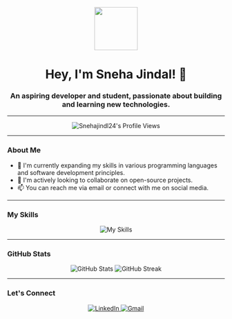 <div align="center">
  <img src="https://media.giphy.com/media/M9gbBkK8Dghj2/giphy.gif" width="100" />
  <h1>Hey, I'm Sneha Jindal! 👋</h1>
  <h3>An aspiring developer and student, passionate about building and learning new technologies.</h3>
</div>

---

<p align="center">
  <img src="https://komarev.com/ghpvc/?username=Snehajindl24&label=Profile%20views&color=0e75b6&style=for-the-badge" alt="Snehajindl24's Profile Views" />
</p>

---

### **About Me**

- 🌱 I'm currently expanding my skills in various programming languages and software development principles.
- 👯 I'm actively looking to collaborate on open-source projects.
- 📫 You can reach me via email or connect with me on social media.

---

### **My Skills**

<p align="center">
  <img src="https://skillicons.dev/icons?i=cpp,python,java,js,html,css,react,git,mysql,bootstrap" alt="My Skills" />
</p>

---

### **GitHub Stats**

<div align="center">
  <img src="https://github-readme-stats.vercel.app/api?username=Snehajindl24&show_icons=true&theme=dracula&hide_border=true" alt="GitHub Stats" />
  <img src="https://github-readme-streak-stats.herokuapp.com/?user=Snehajindl24&theme=dracula&hide_border=true" alt="GitHub Streak" />
</div>

---

### **Let's Connect**

<div align="center">
  <a href="https://linkedin.com/in/YOUR-LINKEDIN-URL" target="_blank">
    <img src="https://img.shields.io/badge/LinkedIn-0077B5?style=social&logo=linkedin" alt="LinkedIn" />
  </a>
  <a href="mailto:YOUR-GMAIL-ADDRESS" target="_blank">
    <img src="https://img.shields.io/badge/Gmail-D14836?style=social&logo=gmail" alt="Gmail" />
  </a>
</div>
